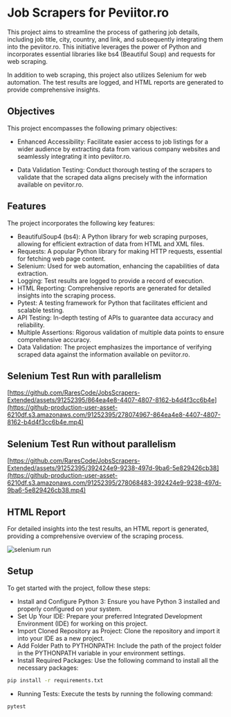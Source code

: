 
# Job Scrapers for Peviitor.ro

This project aims to streamline the process of gathering job details, including job title, city, country, and link, and subsequently integrating them into the peviitor.ro. This initiative leverages the power of Python and incorporates essential libraries like bs4 (Beautiful Soup) and requests for web scraping.

In addition to web scraping, this project also utilizes Selenium for web automation. The test results are logged, and HTML reports are generated to provide comprehensive insights.

## Objectives

This project encompasses the following primary objectives:

- Enhanced Accessibility: Facilitate easier access to job listings for a wider audience by extracting data from various company websites and seamlessly integrating it into peviitor.ro.

- Data Validation Testing: Conduct thorough testing of the scrapers to validate that the scraped data aligns precisely with the information available on peviitor.ro.

## Features

The project incorporates the following key features:

- BeautifulSoup4 (bs4): A Python library for web scraping purposes, allowing for efficient extraction of data from HTML and XML files.
- Requests: A popular Python library for making HTTP requests, essential for fetching web page content.
- Selenium: Used for web automation, enhancing the capabilities of data extraction.
- Logging: Test results are logged to provide a record of execution.
- HTML Reporting: Comprehensive reports are generated for detailed insights into the scraping process.
- Pytest: A testing framework for Python that facilitates efficient and scalable testing.
- API Testing: In-depth testing of APIs to guarantee data accuracy and reliability.
- Multiple Assertions: Rigorous validation of multiple data points to ensure comprehensive accuracy.
- Data Validation: The project emphasizes the importance of verifying scraped data against the information available on peviitor.ro.

## Selenium Test Run with parallelism

[https://github.com/RaresCode/JobsScrapers-Extended/assets/91252395/864ea4e8-4407-4807-8162-b4d4f3cc6b4e](https://github-production-user-asset-6210df.s3.amazonaws.com/91252395/278074967-864ea4e8-4407-4807-8162-b4d4f3cc6b4e.mp4)

## Selenium Test Run without parallelism

[https://github.com/RaresCode/JobsScrapers-Extended/assets/91252395/392424e9-9238-497d-9ba6-5e829426cb38](https://github-production-user-asset-6210df.s3.amazonaws.com/91252395/278068483-392424e9-9238-497d-9ba6-5e829426cb38.mp4)

## HTML Report

For detailed insights into the test results, an HTML report is generated, providing a comprehensive overview of the scraping process.

![selenium run](https://github.com/RaresCode/JobsScrapers-Extended/assets/91252395/3d47ff4e-d344-4c97-9cdb-40594ee19cfc)

## Setup

To get started with the project, follow these steps:

- Install and Configure Python 3: Ensure you have Python 3 installed and properly configured on your system.
- Set Up Your IDE: Prepare your preferred Integrated Development Environment (IDE) for working on this project.
- Import Cloned Repository as Project: Clone the repository and import it into your IDE as a new project.
- Add Folder Path to PYTHONPATH: Include the path of the project folder in the PYTHONPATH variable in your environment settings.
- Install Required Packages: Use the following command to install all the necessary packages: 
```bash
pip install -r requirements.txt
```
- Running Tests: Execute the tests by running the following command:
```bash
pytest
```
